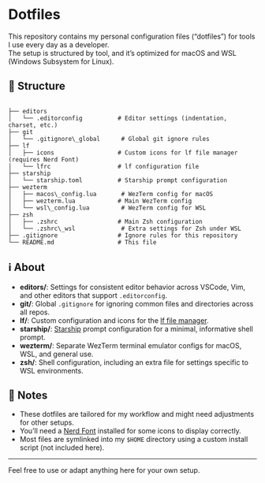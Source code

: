 # Dotfiles

This repository contains my personal configuration files (“dotfiles”) for tools I use every day as a developer.  
The setup is structured by tool, and it’s optimized for macOS and WSL (Windows Subsystem for Linux).

## 📁 Structure

```

├── editors
│   └── .editorconfig          # Editor settings (indentation, charset, etc.)
├── git
│   └── .gitignore\_global      # Global git ignore rules
├── lf
│   ├── icons                  # Custom icons for lf file manager (requires Nerd Font)
│   └── lfrc                   # lf configuration file
├── starship
│   └── starship.toml          # Starship prompt configuration
├── wezterm
│   ├── macos\_config.lua       # WezTerm config for macOS
│   ├── wezterm.lua            # Main WezTerm config
│   └── wsl\_config.lua         # WezTerm config for WSL
├── zsh
│   ├── .zshrc                 # Main Zsh configuration
│   └── .zshrc\_wsl             # Extra settings for Zsh under WSL
├── .gitignore                 # Ignore rules for this repository
└── README.md                  # This file

```

## ℹ️ About

- **editors/**: Settings for consistent editor behavior across VSCode, Vim, and other editors that support `.editorconfig`.
- **git/**: Global `.gitignore` for ignoring common files and directories across all repos.
- **lf/**: Custom configuration and icons for the [lf file manager](https://github.com/gokcehan/lf).
- **starship/**: [Starship](https://starship.rs/) prompt configuration for a minimal, informative shell prompt.
- **wezterm/**: Separate WezTerm terminal emulator configs for macOS, WSL, and general use.
- **zsh/**: Shell configuration, including an extra file for settings specific to WSL environments.

## 📝 Notes

- These dotfiles are tailored for my workflow and might need adjustments for other setups.
- You’ll need a [Nerd Font](https://www.nerdfonts.com/) installed for some icons to display correctly.
- Most files are symlinked into my `$HOME` directory using a custom install script (not included here).

---

Feel free to use or adapt anything here for your own setup.
